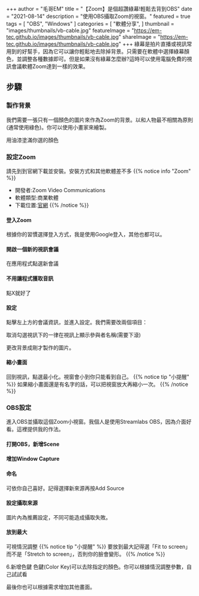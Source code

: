 +++
author = "毛哥EM"
title = "【Zoom】是個超讚綠幕!輕鬆去背到OBS"
date = "2021-08-14"
description = "使用OBS攝取Zoom的視窗。"
featured = true
tags = [
    "OBS",  "Windows"
]
categories = [
"軟體分享",
]
thumbnail = "images/thumbnails/vb-cable.jpg"
featureImage = "https://em-tec.github.io/images/thumbnails/vb-cable.jpg"
shareImage = "https://em-tec.github.io/images/thumbnails/vb-cable.jpg"
+++
綠幕是拍片直播或視訊常用到的好幫手，因為它可以讓你輕鬆地去除掉背景。只需要在軟體中選擇綠幕顏色，並調整各種數據即可。但是如果沒有綠幕怎麼辦?這時可以使用電腦免費的視訊會議軟體Zoom達到一樣的效果。

<!--more-->

## 步驟

### 製作背景

我們需要一張只有一個顏色的圖片來作為Zoom的背景。以和人物最不相關為原則(通常使用綠色)。你可以使用小畫家來繪製。

用油漆塗滿你選的顏色

### 設定Zoom

請先到到官網下載並安裝。安裝方式和其他軟體差不多
{{% notice info "Zoom" %}}

* 開發者:Zoom Video Communications
* 軟體類型:商業軟體
* 下載位置:[官網](https://zoom.us/download)
{{% /notice %}}

#### 登入Zoom

根據你的習慣選擇登入方式，我是使用Google登入，其他也都可以。

#### 開啟一個新的視訊會議

在應用程式點選新會議

#### 不用讓程式獲取音訊

點X就好了

#### 設定

點擊左上方的會議資訊，並進入設定。我們需要改兩個項目：

取消勾選視訊下的一律在視訊上顯示參與者名稱(需要下滾)

更改背景成剛才製作的圖片。

#### 縮小畫面

回到視訊，點選最小化。視窗會小到你只能看到自己。
{{% notice tip "小提醒" %}}
如果縮小畫面還是有名字的話，可以把視窗放大再縮小一次。
{{% /notice %}}

### OBS設定

進入OBS並攝取這個Zoom小視窗。我個人是使用Streamlabs OBS，因為介面好看。這裡提供我的作法。

#### 打開OBS，新增Scene

#### 增加Window Capture

#### 命名

可依你自己喜好。記得選擇新來源再按Add Source

#### 設定攝取來源

圖片內為推薦設定，不同可能造成攝取失敗。

#### 放到最大

可視情況調整
{{% notice tip "小提醒" %}}
要放到最大記得選「Fit to screen」而不是「Stretch to screen」，否則你的臉會變形。
{{% /notice %}}

6.新增色鍵
色鍵(Color Key)可以去除指定的顏色。你可以根據情況調整參數，自己試試看

最後你也可以根據需求增加其他畫面。
